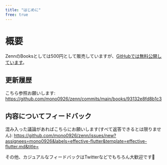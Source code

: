 ```yaml
---
title: "はじめに"
free: true
---
```


# 概要

ZennのBooksとしては500円として販売していますが、[GitHubでは無料公開しています](https://github.com/mono0926/zenn/tree/main/books/93132e8fd8b1c3)。

## 更新履歴

こちら参照お願いします:
https://github.com/mono0926/zenn/commits/main/books/93132e8fd8b1c3

## 内容についてフィードバック

混み入った議論があればこちらにお願いします(すべて返答できるとは限りません):
https://github.com/mono0926/zenn/issues/new?assignees=mono0926&labels=effective-flutter&template=effective-flutter.md&title=

その他、カジュアルなフィードバックはTwitterなどでもちろん大歓迎です🐶
